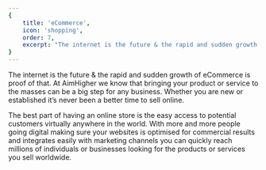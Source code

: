 ```yaml
---
{
	title: 'eCommerce',
	icon: 'shopping',
	order: 7,
	excerpt: "The internet is the future & the rapid and sudden growth of eCommerce is proof of that. At AimHigher we know that bringing your product or service to the masses can be a big step for any business. Whether you are new or established it’s never been a better time to sell online."
}
---
```


The internet is the future & the rapid and sudden growth of eCommerce is proof of that. At AimHigher we know that bringing your product or service to the masses can be a big step for any business. Whether you are new or established it’s never been a better time to sell online.

The best part of having an online store is the easy access to potential customers virtually anywhere in the world. With more and more people going digital making sure your websites is optimised for commercial results and integrates easily with marketing channels you can quickly reach millions of individuals or businesses looking for the products or services you sell worldwide.